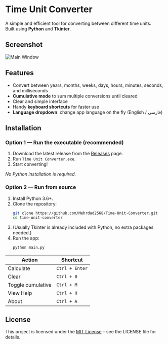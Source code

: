 # Time Unit Converter

A simple and efficient tool for converting between different time units.  
Built using **Python** and **Tkinter**.

## Screenshot
![Main Window](https://i.imgur.com/c25S0Am.png)

## Features
- Convert between years, months, weeks, days, hours, minutes, seconds, and milliseconds
- **Cumulative mode** to sum multiple conversions until cleared
- Clear and simple interface
- Handy **keyboard shortcuts** for faster use
- **Language dropdown**: change app language on the fly (English / فارسی)

## Installation

### Option 1 — Run the executable (recommended)
1. Download the latest release from the [Releases](../../releases) page.
2. Run `Time Unit Converter.exe`.
3. Start converting! 

_No Python installation is required._

### Option 2 — Run from source
1. Install Python 3.6+.
2. Clone the repository:
   ```bash
   git clone https://github.com/Mehrdad2568/Time-Unit-Converter.git
   cd time-unit-converter
3. (Usually Tkinter is already included with Python, no extra packages needed.)
4. Run the app:
   ```bash
   python main.py
   
| Action            | Shortcut       |
| ----------------- | -------------- |
| Calculate         | `Ctrl + Enter` |
| Clear             | `Ctrl + 0`     |
| Toggle cumulative | `Ctrl + M`     |
| View Help         | `Ctrl + H`     |
| About             | `Ctrl + A`     |

## License

This project is licensed under the [MIT License](LICENSE.txt) – see the LICENSE file for details.
